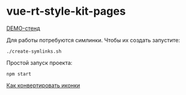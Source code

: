 # vue-rt-style-kit-pages

[DEMO-стенд](https://vue-rt-style.github.io/vue-rt-style-kit-pages/docs/)

Для работы потребуются симлинки. Чтобы их создать запустите:
````
./create-symlinks.sh
````

Простой запуск проекта:

````
npm start
````


[Как конвертировать иконки](https://github.com/vue-rt-style/vue-rt-style-kit-icons/blob/master/src/components/Icon/generator/ReadMe.md)
